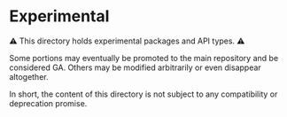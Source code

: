 # Experimental

:warning: This directory holds experimental packages and API types. :warning:

Some portions may eventually be promoted to the main repository and be considered GA. Others may be modified arbitrarily or even disappear altogether.

In short, the content of this directory is not subject to any compatibility or deprecation promise.